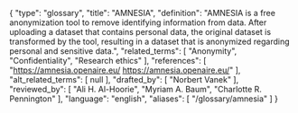 {
    "type": "glossary",
    "title": "AMNESIA",
    "definition": "AMNESIA is a free anonymization tool to remove identifying information from data. After uploading a dataset that contains personal data, the original dataset is transformed by the tool, resulting in a dataset that is anonymized regarding personal and sensitive data.",
    "related_terms": [
        "Anonymity",
        "Confidentiality",
        "Research ethics"
    ],
    "references": [
        "https://amnesia.openaire.eu/ https://amnesia.openaire.eu/"
    ],
    "alt_related_terms": [
        null
    ],
    "drafted_by": [
        "Norbert Vanek"
    ],
    "reviewed_by": [
        "Ali H. Al-Hoorie",
        "Myriam A. Baum",
        "Charlotte R. Pennington"
    ],
    "language": "english",
    "aliases": [
        "/glossary/amnesia"
    ]
}
